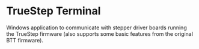 # TrueStep Terminal
Windows application to communicate with stepper driver boards running the TrueStep firmware (also supports some basic features from the original BTT firmware).

 